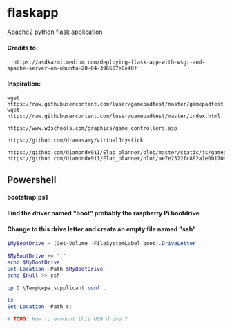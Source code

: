 # flaskapp
Apache2 python flask application



#### Credits to:
```
  https://asdkazmi.medium.com/deploying-flask-app-with-wsgi-and-apache-server-on-ubuntu-20-04-396607e0e40f
```

#### Inspiration:
```
wget https://raw.githubusercontent.com/luser/gamepadtest/master/gamepadtest.js
wget https://raw.githubusercontent.com/luser/gamepadtest/master/index.html

https://www.w3schools.com/graphics/game_controllers.asp

https://github.com/dramasamy/virtualJoystick

https://github.com/diamondx911/Elab_planner/blob/master/static/js/gamepad.js
https://github.com/diamondx911/Elab_planner/blob/ae7e2322fc882a1e0b170619d0d813f1e1fafc0f/hello.py
```




## Powershell


#### bootstrap.ps1

#### Find the driver named "boot" probably the raspberry Pi bootdrive
#### Change to this drive letter and create an empty file named "ssh"

```powershell
$MyBootDrive = (Get-Volume -FileSystemLabel boot).DriveLetter

$MyBootDrive += ':'
echo $MyBootDrive
Set-Location -Path $MyBootDrive
echo $null >> ssh

cp C:\Temp\wpa_supplicant.conf .

ls
Set-Location -Path c:

# TODO: How to unmount this USB drive ?
```



